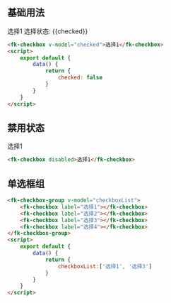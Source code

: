 ## 基础用法
<fk-checkbox v-model="checked">选择1</fk-checkbox>
选择状态: {{checked}}
```html
<fk-checkbox v-model="checked">选择1</fk-checkbox>
<script>
    export default {
        data() {
            return {
                checked: false
            }
        }
    }
</script>
```
## 禁用状态
<fk-checkbox disabled>选择1</fk-checkbox>
```html
<fk-checkbox disabled>选择1</fk-checkbox>
```

## 单选框组
<fk-checkbox-group v-model="checkboxList">
    <fk-checkbox label="选择1"></fk-checkbox>
    <fk-checkbox label="选择2"></fk-checkbox>
    <fk-checkbox label="选择3"></fk-checkbox>
    <fk-checkbox label="选择4"></fk-checkbox>
</fk-checkbox-group>

````html
<fk-checkbox-group v-model="checkboxList">
    <fk-checkbox label="选择1"></fk-checkbox>
    <fk-checkbox label="选择2"></fk-checkbox>
    <fk-checkbox label="选择3"></fk-checkbox>
    <fk-checkbox label="选择4"></fk-checkbox>
</fk-checkbox-group>
<script>
    export default {
        data() {
            return {
                checkboxList:['选择1', '选择3']
            }
        }
    }
</script>
````
<script>
    export default {
        data() {
            return {
                checked: false,
                inputVal: '',
                checkboxList:['选择1', '选择3']
            }
        }
    }
</script>